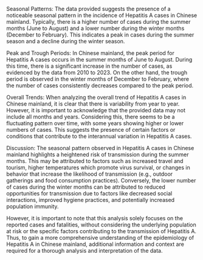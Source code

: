 Seasonal Patterns:
The data provided suggests the presence of a noticeable seasonal pattern in the incidence of Hepatitis A cases in Chinese mainland. Typically, there is a higher number of cases during the summer months (June to August) and a lower number during the winter months (December to February). This indicates a peak in cases during the summer season and a decline during the winter season.

Peak and Trough Periods:
In Chinese mainland, the peak period for Hepatitis A cases occurs in the summer months of June to August. During this time, there is a significant increase in the number of cases, as evidenced by the data from 2010 to 2023. On the other hand, the trough period is observed in the winter months of December to February, where the number of cases consistently decreases compared to the peak period.

Overall Trends:
When analyzing the overall trend of Hepatitis A cases in Chinese mainland, it is clear that there is variability from year to year. However, it is important to acknowledge that the provided data may not include all months and years. Considering this, there seems to be a fluctuating pattern over time, with some years showing higher or lower numbers of cases. This suggests the presence of certain factors or conditions that contribute to the interannual variation in Hepatitis A cases.

Discussion:
The seasonal pattern observed in Hepatitis A cases in Chinese mainland highlights a heightened risk of transmission during the summer months. This may be attributed to factors such as increased travel and tourism, higher temperatures which promote virus survival, or changes in behavior that increase the likelihood of transmission (e.g., outdoor gatherings and food consumption practices). Conversely, the lower number of cases during the winter months can be attributed to reduced opportunities for transmission due to factors like decreased social interactions, improved hygiene practices, and potentially increased population immunity.

However, it is important to note that this analysis solely focuses on the reported cases and fatalities, without considering the underlying population at risk or the specific factors contributing to the transmission of Hepatitis A. Thus, to gain a more comprehensive understanding of the epidemiology of Hepatitis A in Chinese mainland, additional information and context are required for a thorough analysis and interpretation of the data.
